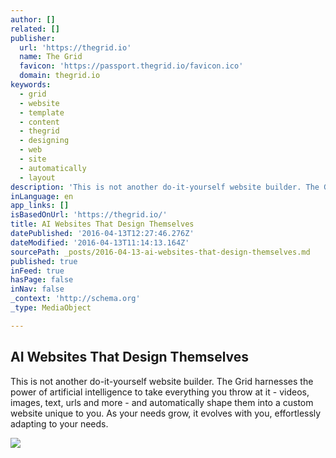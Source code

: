 ```yaml
---
author: []
related: []
publisher:
  url: 'https://thegrid.io'
  name: The Grid
  favicon: 'https://passport.thegrid.io/favicon.ico'
  domain: thegrid.io
keywords:
  - grid
  - website
  - template
  - content
  - thegrid
  - designing
  - web
  - site
  - automatically
  - layout
description: 'This is not another do-it-yourself website builder. The Grid harnesses the power of artificial intelligence to take everything you throw at it - videos, images, text, urls and more - and automatically shape them into a custom website unique to you. As your needs grow, it evolves with you, effortlessly adapting to your needs.'
inLanguage: en
app_links: []
isBasedOnUrl: 'https://thegrid.io/'
title: AI Websites That Design Themselves
datePublished: '2016-04-13T12:27:46.276Z'
dateModified: '2016-04-13T11:14:13.164Z'
sourcePath: _posts/2016-04-13-ai-websites-that-design-themselves.md
published: true
inFeed: true
hasPage: false
inNav: false
_context: 'http://schema.org'
_type: MediaObject

---
```

<article style=""><h1>AI Websites That Design Themselves</h1><p>This is not another do-it-yourself website builder. The Grid harnesses the power of artificial intelligence to take everything you throw at it - videos, images, text, urls and more - and automatically shape them into a custom website unique to you. As your needs grow, it evolves with you, effortlessly adapting to your needs.</p><img src="http://s3-us-west-2.amazonaws.com/cdn.thegrid.io/assets/images/purus-fb.png" /></article>